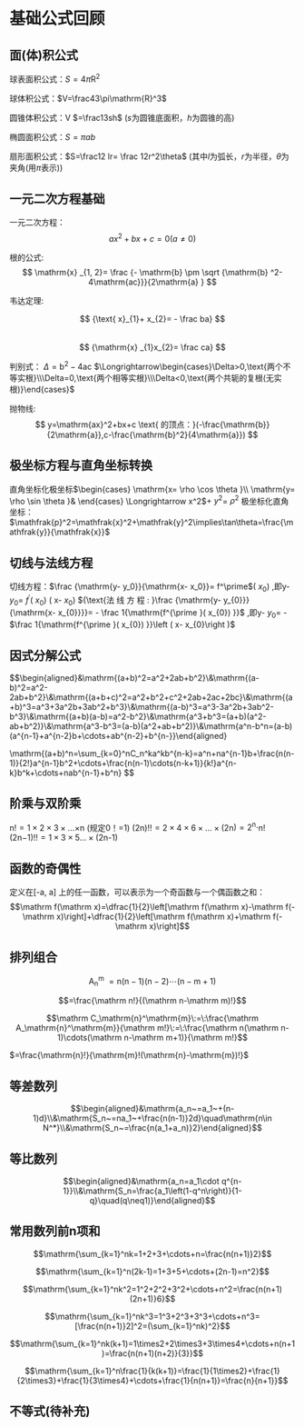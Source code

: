 # 基础公式回顾


## 面(体)积公式

球表面积公式：$S=4\pi\mathrm{R}^2$

球体积公式：$V=\frac43\pi\mathrm{R}^3$

圆锥体积公式：V $=\frac13sh$ ($s$为圆锥底面积，$h$为圆锥的高)

椭圆面积公式：$S=\pi ab$

扇形面积公式：$S=\frac12 lr= \frac 12r^2\theta$ (其中$l$为弧长，$r$为半径，$θ$为夹角(用$π$表示))

## 一元二次方程基础

一元二次方程：
$$
ax^2+bx+c=0(a\neq0)
$$  

根的公式:
$$
\mathrm{x} _{1, 2}= \frac {- \mathrm{b} \pm \sqrt {\mathrm{b} ^2- 4\mathrm{ac}}}{2\mathrm{a} }
$$

韦达定理:

$$
{\text{ x}_{1}+ x_{2}= - \frac ba}
$$     
$$
{\mathrm{x} _{1}x_{2}= \frac ca}
$$


判别式：
$\Delta=\mathrm{b}^{2}-4$ac $\Longrightarrow\begin{cases}\Delta>0,\text{两个不等实根}\\\Delta=0,\text{两个相等实根}\\\Delta<0,\text{两个共轭的复根(无实根)}\end{cases}$


抛物线:
$$
y=\mathrm{ax}^2+bx+c
\text{ 的顶点：}(-\frac{\mathrm{b}}{2\mathrm{a}},c-\frac{\mathrm{b}^2}{4\mathrm{a}})
$$




## 极坐标方程与直角坐标转换

直角坐标化极坐标$\begin{cases} \mathrm{x= \rho \cos \theta }\\ \mathrm{y= \rho \sin \theta }& \end{cases} \Longrightarrow x^2$+ $y^2$= $\rho ^2$ 极坐标化直角坐标：$\mathfrak{p}^2=\mathfrak{x}^2+\mathfrak{y}^2\implies\tan\theta=\frac{\mathfrak{y}}{\mathfrak{x}}$

## 切线与法线方程

切线方程：$\frac {\mathrm{y- y_0}}{\mathrm{x- x_0}}= f^\prime$( $x_0$)  ,即y- $y_0$= $f^\prime$( $x_0$) ( x- $x_0$) 
${\text{法 线 方 程 :  }\frac {\mathrm{y- y_{0}}}{\mathrm{x- x_{0}}}}= - \frac 1{\mathrm{f^{\prime }( x_{0}) }}$ ,即y- $y_{0}$= - $\frac 1{\mathrm{f^{\prime }( x_{0}) }}\left ( x- x_{0}\right )$

## 因式分解公式

$$\begin{aligned}&\mathrm{(a+b)^2=a^2+2ab+b^2}\\&\mathrm{(a-b)^2=a^2-2ab+b^2}\\&\mathrm{(a+b+c)^2=a^2+b^2+c^2+2ab+2ac+2bc}\\&\mathrm{(a+b)^3=a^3+3a^2b+3ab^2+b^3}\\&\mathrm{(a-b)^3=a^3-3a^2b+3ab^2-b^3}\\&\mathrm{(a+b)(a-b)=a^2-b^2}\\&\mathrm{a^3+b^3=(a+b)(a^2-ab+b^2)}\\&\mathrm{a^3-b^3=(a-b)(a^2+ab+b^2)}\\&\mathrm{a^n-b^n=(a-b)(a^{n-1}+a^{n-2}b+\cdots+ab^{n-2}+b^{n-}}\end{aligned}

\mathrm{(a+b)^n=\sum_{k=0}^nC_n^ka^kb^{n-k}=a^n+na^{n-1}b+\frac{n(n-1)}{2!}a^{n-1}b^2+\cdots+\frac{n(n-1)\cdots(n-k+1)}{k!}a^{n-k}b^k+\cdots+nab^{n-1}+b^n}
$$

## 阶乘与双阶乘

n!$=1\times2\times3\times...\times$n (规定0！=1) (2n$)!!=2\times4\times6\times...\times(2$n$)=2^\mathrm{n}\cdot$n! (2n$-1)!!=1\times3\times5...\times(2$n-1)


## 函数的奇偶性

定义在[-a, a] 上的任一函数，可以表示为一个奇函数与一个偶函数之和：
$$\mathrm f(\mathrm x)=\dfrac{1}{2}\left[\mathrm f(\mathrm x)-\mathrm f(-\mathrm x)\right]+\dfrac{1}{2}\left[\mathrm f(\mathrm x)+\mathrm f(-\mathrm x)\right]$$



## 排列组合

$$\mathrm A_\mathrm n^\mathrm m\:=\mathrm n(\mathrm n-1)(\mathrm n-2)\cdots(\mathrm n-\mathrm m+1)$$

$$=\frac{\mathrm n!}{(\mathrm n-\mathrm m)!}$$

$$\mathrm C_\mathrm{n}^\mathrm{m}\:=\:\frac{\mathrm A_\mathrm{n}^\mathrm{m}}{\mathrm m!}\:=\:\frac{\mathrm n(\mathrm n-1)\cdots(\mathrm n-\mathrm m+1)}{\mathrm m!}$$

$=\frac{\mathrm{n}!}{\mathrm{m}!(\mathrm{n}-\mathrm{m})!}$

## 等差数列

$$\begin{aligned}&\mathrm{a_n~=a_1~+(n-1)d}\\&\mathrm{S_n~=na_1~+\frac{n(n-1)}2d}\quad\mathrm{n\in N^*}\\&\mathrm{S_n~=\frac{n(a_1+a_n)}2}\end{aligned}$$

## 等比数列

$$\begin{aligned}&\mathrm{a_n=a_1\cdot q^{n-1}}\\&\mathrm{S_n=\frac{a_1\left(1-q^n\right)}{1-q}\quad(q\neq1)}\end{aligned}$$




## 常用数列前n项和

$$\mathrm{\sum_{k=1}^nk=1+2+3+\cdots+n=\frac{n(n+1)}2}$$

$$\mathrm{\sum_{k=1}^n(2k-1)=1+3+5+\cdots+(2n-1)=n^2}$$

$$\mathrm{\sum_{k=1}^nk^2=1^2+2^2+3^2+\cdots+n^2=\frac{n(n+1)(2n+1)}6}$$

$$\mathrm{\sum_{k=1}^nk^3=1^3+2^3+3^3+\cdots+n^3=[\frac{n(n+1)}2]^2=(\sum_{k=1}^nk)^2}$$

$$\mathrm{\sum_{k=1}^nk(k+1)=1\times2+2\times3+3\times4+\cdots+n(n+1)=\frac{n(n+1)(n+2)}{3}}$$

$$\mathrm{\sum_{k=1}^n\frac{1}{k(k+1)}=\frac{1}{1\times2}+\frac{1}{2\times3}+\frac{1}{3\times4}+\cdots+\frac{1}{n(n+1)}=\frac{n}{n+1}}$$


## 不等式(待补充) 





